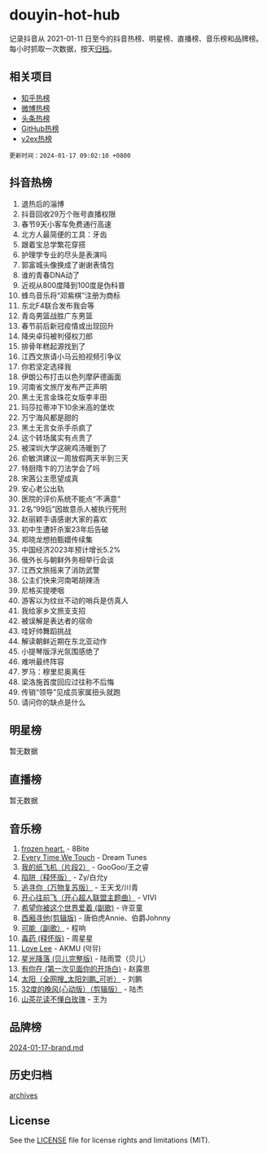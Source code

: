 # douyin-hot-hub

记录抖音从 2021-01-11 日至今的抖音热榜、明星榜、直播榜、音乐榜和品牌榜。每小时抓取一次数据，按天[归档](archives)。

## 相关项目

- [知乎热榜](https://github.com/lonnyzhang423/zhihu-hot-hub)
- [微博热榜](https://github.com/lonnyzhang423/weibo-hot-hub)
- [头条热榜](https://github.com/lonnyzhang423/toutiao-hot-hub)
- [GitHub热榜](https://github.com/lonnyzhang423/github-hot-hub)
- [v2ex热榜](https://github.com/lonnyzhang423/v2ex-hot-hub)


`更新时间：2024-01-17 09:02:10 +0800`

## 抖音热榜

1. 退热后的淄博
1. 抖音回收29万个账号直播权限
1. 春节9天小客车免费通行高速
1. 北方人最简便的工具：牙齿
1. 跟着宝总学繁花穿搭
1. 护理学专业的尽头是表演吗
1. 郭富城头像换成了谢谢表情包
1. 谁的青春DNA动了
1. 近视从800度降到100度是伪科普
1. 蜂鸟音乐将“邓紫棋”注册为商标
1. 东北F4联合发布我会等
1. 青岛男篮战胜广东男篮
1. 春节前后新冠疫情或出现回升
1. 降央卓玛被判侵权刀郎
1. 排骨年糕起源找到了
1. 江西文旅请小马云拍视频引争议
1. 你若坚定选择我
1. 伊朗公布打击以色列摩萨德画面
1. 河南省文旅厅发布严正声明
1. 黑土无言金珠花女版李丰田
1. 玛莎拉蒂冲下10余米高的堡坎
1. 万宁海风都是甜的
1. 黑土无言女杀手杀疯了
1. 这个转场属实有点贵了
1. 被深圳大学这碗鸡汤暖到了
1. 俞敏洪建议一周放假两天半到三天
1. 特厨隋卞的刀法学会了吗
1. 宋茜公主愿望成真
1. 安心老公出轨
1. 医院的评价系统不能点“不满意”
1. 2名“99后”因故意杀人被执行死刑
1. 赵丽颖手语感谢大家的喜欢
1. 初中生遭奸杀案23年后告破
1. 郑晓龙想拍甄嬛传续集
1. 中国经济2023年预计增长5.2%
1. 俄外长与朝鲜外务相举行会谈
1. 江西文旅摇来了消防武警
1. 公主们快来河南喝胡辣汤
1. 尼格买提哽咽
1. 游客以为纹丝不动的哨兵是仿真人
1. 我给家乡文旅支支招
1. 被误解是表达者的宿命
1. 哇好帅舞蹈挑战
1. 解读朝鲜近期在东北亚动作
1. 小提琴版浮光氛围感绝了
1. 难哄最终阵容
1. 罗马：穆里尼奥离任
1. 梁洛施首度回应过往称不后悔
1. 传销“领导”见成员家属扭头就跑
1. 请问你的缺点是什么

## 明星榜

暂无数据

## 直播榜

暂无数据

## 音乐榜

1. [frozen heart.](https://sf86-cdn-tos.douyinstatic.com/obj/tos-cn-ve-2774/oIIWJfyjIACZA9zQMtnJ6hQQhFC4vhCupoRBsO) - 8Bite
1. [Every Time We Touch](https://sf86-cdn-tos.douyinstatic.com/obj/tos-cn-ve-2774/ogN6lUKQeBBfEVhIOMikG1CcJjugxk1tztZyhP) - Dream Tunes
1. [我的纸飞机（片段2）](https://sf86-cdn-tos.douyinstatic.com/obj/tos-cn-ve-2774/oM2ZrKcg2CD5AeRB2gkeXOFB1IxAGJdZPazYHf) - GooGoo/王之睿
1. [陷阱（释怀版）](https://sf3-cdn-tos.douyinstatic.com/obj/tos-cn-ve-2774/oE8C21LeZrzKLDFfQYgMzx4GAIHageG5IzayY7) - Zy/白允y
1. [追寻你（万物复苏版）](https://sf86-cdn-tos.douyinstatic.com/obj/tos-cn-ve-2774/oYeAZJsbjIDit9APmBg8u6uDUQnHmoCf3gbo74) - 王天戈/川青
1. [开心往前飞（开心超人联盟主题曲）](https://sf86-cdn-tos.douyinstatic.com/obj/tos-cn-ve-2774/9d8fb7c82cf1421fb93a9fe925275e0a) - VIVI
1. [希望你被这个世界爱着 (副歌)](https://sf3-cdn-tos.douyinstatic.com/obj/tos-cn-ve-2774/oUHCmWQfZlE3QQBKBeD8rCFLpJzPgCpImhsxMt) - 许亚童
1. [西厢寻他(剪辑版)](https://sf86-cdn-tos.douyinstatic.com/obj/tos-cn-ve-2774/oUsAVfAQKlRNxEv5qxvIB8o5qmIWUcXbzJKJhw) - 唐伯虎Annie、伯爵Johnny
1. [可能（副歌）](https://sf86-cdn-tos.douyinstatic.com/obj/tos-cn-ve-2774/cde1731888894259b333569393c2fb51) - 程响
1. [毒药 (释怀版)](https://sf3-cdn-tos.douyinstatic.com/obj/tos-cn-ve-2774/oYILMEAzspdZBIzy4frJNB8ZHPHWAhiwowd4Ad) - 周星星
1. [Love Lee](https://sf3-cdn-tos.douyinstatic.com/obj/tos-cn-ve-2774/o05GbkJGbCBTdDnMtB0fwOYgkeZp23vrWQDQBS) - AKMU (악뮤)
1. [星光降落 (贝儿完整版)](https://sf86-cdn-tos.douyinstatic.com/obj/tos-cn-ve-2774/okwB9hAwyAtsFFkFBzAX1hOOfQuIoMNs0W2Mwr) - 陆雨萱（贝儿）
1. [有你在 (第一次见面你的开场白)](https://sf86-cdn-tos.douyinstatic.com/obj/tos-cn-ve-2774/oAthrQ3ClJBfI57uBoFEgNDYtNCZ0TSYQQfxQ0) - 赵露思
1. [太阳（全网搜_太阳刘鹏_可听）](https://sf6-cdn-tos.douyinstatic.com/obj/tos-cn-ve-2774/ogWbyIQnlBFImVbeDocRdCIYtBHlbJXgfZMvgz) - 刘鹏
1. [32度的晚风(心动版）（剪辑版）](https://sf3-cdn-tos.douyinstatic.com/obj/tos-cn-ve-2774/owNyabsyWdzUulxhoJfK8IBXgp0UMQAHpvGh2B) - 陆杰
1. [山茶花读不懂白玫瑰](https://sf86-cdn-tos.douyinstatic.com/obj/tos-cn-ve-2774/osfn8B7DktrRHEPJgPCfDbw7QDQEkwC16BxZg9) - 王为

## 品牌榜

[2024-01-17-brand.md](archives/2024-01-17-brand.md)

## 历史归档

[archives](archives)

## License

See the [LICENSE](LICENSE) file for license rights and limitations (MIT).
